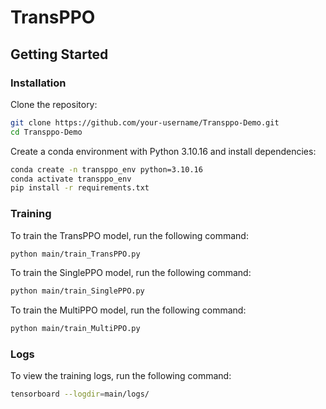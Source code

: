 # TransPPO


## Getting Started


### Installation


Clone the repository:

```bash
git clone https://github.com/your-username/Transppo-Demo.git
cd Transppo-Demo
```

Create a conda environment with Python 3.10.16 and install dependencies:

```bash
conda create -n transppo_env python=3.10.16
conda activate transppo_env
pip install -r requirements.txt
```

### Training
To train the TransPPO model, run the following command:
```bash
python main/train_TransPPO.py
```
To train the SinglePPO model, run the following command:
```bash
python main/train_SinglePPO.py
```
To train the MultiPPO model, run the following command:
```bash
python main/train_MultiPPO.py
```
### Logs
To view the training logs, run the following command:
```bash
tensorboard --logdir=main/logs/
```
